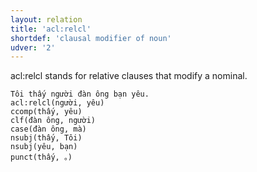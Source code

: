 ```yaml
---
layout: relation
title: 'acl:relcl'
shortdef: 'clausal modifier of noun'
udver: '2'
---
```


acl:relcl stands for relative clauses that modify a nominal.

~~~ sdparse
Tôi thấy người đàn ông bạn yêu.
acl:relcl(người, yêu)
ccomp(thấy, yêu)
clf(đàn ông, người)
case(đàn ông, mà)
nsubj(thấy, Tôi)
nsubj(yêu, bạn)
punct(thấy, 。)
~~~

<!-- Interlanguage links updated Ne 5. května 2024, 18:20:31 CEST -->
